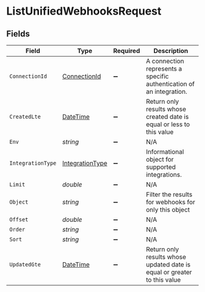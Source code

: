 # ListUnifiedWebhooksRequest


## Fields

| Field                                                                                 | Type                                                                                  | Required                                                                              | Description                                                                           |
| ------------------------------------------------------------------------------------- | ------------------------------------------------------------------------------------- | ------------------------------------------------------------------------------------- | ------------------------------------------------------------------------------------- |
| `ConnectionId`                                                                        | [ConnectionId](../../Models/Requests/ConnectionId.md)                                 | :heavy_minus_sign:                                                                    | A connection represents a specific authentication of an integration.                  |
| `CreatedLte`                                                                          | [DateTime](https://learn.microsoft.com/en-us/dotnet/api/system.datetime?view=net-5.0) | :heavy_minus_sign:                                                                    | Return only results whose created date is equal or less to this value                 |
| `Env`                                                                                 | *string*                                                                              | :heavy_minus_sign:                                                                    | N/A                                                                                   |
| `IntegrationType`                                                                     | [IntegrationType](../../Models/Requests/IntegrationType.md)                           | :heavy_minus_sign:                                                                    | Informational object for supported integrations.                                      |
| `Limit`                                                                               | *double*                                                                              | :heavy_minus_sign:                                                                    | N/A                                                                                   |
| `Object`                                                                              | *string*                                                                              | :heavy_minus_sign:                                                                    | Filter the results for webhooks for only this object                                  |
| `Offset`                                                                              | *double*                                                                              | :heavy_minus_sign:                                                                    | N/A                                                                                   |
| `Order`                                                                               | *string*                                                                              | :heavy_minus_sign:                                                                    | N/A                                                                                   |
| `Sort`                                                                                | *string*                                                                              | :heavy_minus_sign:                                                                    | N/A                                                                                   |
| `UpdatedGte`                                                                          | [DateTime](https://learn.microsoft.com/en-us/dotnet/api/system.datetime?view=net-5.0) | :heavy_minus_sign:                                                                    | Return only results whose updated date is equal or greater to this value              |